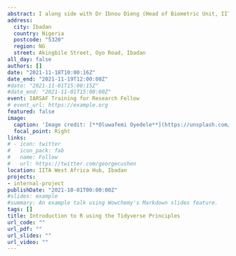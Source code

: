```yaml
---
abstract: I along side with Dr Ibnou Dieng (Head of Biometric Unit, IITA, Ibadan), Mr Moshood Bakare (PhD Student from Cornel University, USA) and Mr Kayode Fawobaje (Data Analyst, IITA) will be presenting the introduction to R using the tidyverse principles to research fellows at the International Institute of Tropical Agriculture (IITA), Ibadan, Nigeria. We will also explain to them the basic functions of data import, data management and then We will introduce them to data visualization using ggplot2. We will also cover multi-location trial using lme4 package in R, lmerTest, statgenSTA, statgenGxE and then we will summarize with multivariate analysis in R using Factoextra package. [you can download the codes **here**](https://github.com/BB1464/Introduction-to-R-Training.git)
address:
  city: Ibadan
  country: Nigeria
  postcode: "5320"
  region: NG
  street: Akingbile Street, Oyo Road, Ibadan
all_day: false
authors: []
date: "2021-11-18T10:00:16Z"
date_end: "2021-11-19T12:00:00Z"
#date: "2021-11-01T15:00:15Z"
#date_end: "2021-11-01T15:00:00Z"
event: IARSAF Training for Research Fellow
# event_url: https://example.org
featured: false
image:
  caption: 'Image credit: [**Oluwafemi Oyedele**](https://unsplash.com/photos/bzdhc5b3Bxs)'
  focal_point: Right
links:
# - icon: twitter
#   icon_pack: fab
#   name: Follow
#   url: https://twitter.com/georgecushen
location: IITA West Africa Hub, Ibadan
projects:
- internal-project
publishDate: "2021-10-01T00:00:00Z"
#slides: example
#summary: An example talk using Wowchemy's Markdown slides feature.
tags: []
title: Introduction to R using the Tidyverse Principles
url_code: ""
url_pdf: ""
url_slides: ""
url_video: ""
---
```


<style type="text/css">

h1.title {
  font-size: 12px;
  color: Dark;
  text-align: centre;
}

<style>
body{
text-align: justify}
